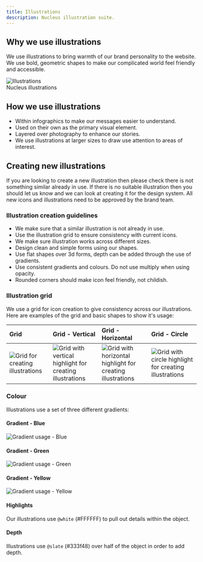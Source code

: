 ```yaml
---
title: Illustrations
description: Nucleus illustration suite.
---
```


## Why we use illustrations

We use illustrations to bring warmth of our brand personality to the website. We use bold, geometric shapes to make our complicated world feel friendly and accessible.

![Illustrations](https://user-images.githubusercontent.com/43471890/62045274-e8602200-b1fc-11e9-94ec-948ec0ae2a77.png)  
Nucleus illustrations

## How we use illustrations

* Within infographics to make our messages easier to understand.
* Used on their own as the primary visual element.
* Layered over photography to enhance our stories.
* We use illustrations at larger sizes to draw use attention to areas of interest.

## Creating new illustrations

If you are looking to create a new illustration then please check there is not something similar already in use. If there is no suitable illustration then you should let us know and we can look at creating it for the design system. All new icons and illustrations need to be approved by the brand team.

### Illustration creation guidelines

- We make sure that a similar illustration is not already in use.
- Use the illustration grid to ensure consistency with current icons.
- We make sure illustration works across different sizes.
- Design clean and simple forms using our shapes.
- Use flat shapes over 3d forms, depth can be added through the use of gradients.
- Use consistent gradients and colours. Do not use multiply when using opacity.
- Rounded corners should make icon feel friendly, not childish.

### Illustration grid

We use a grid for icon creation to give consistency across our illustrations. Here are examples of the grid and basic shapes to show it's usage:

| Grid | Grid - Vertical | Grid - Horizontal | Grid - Circle |
| :--- | :--- | :--- | :--- |
| ![Grid for creating illustrations](https://user-images.githubusercontent.com/43471890/62045505-66bcc400-b1fd-11e9-949e-572e2dc40bf8.jpg) | ![Grid with vertical highlight for creating illustrations](https://user-images.githubusercontent.com/43471890/62050044-6b3aaa00-b208-11e9-8adb-3df5d4c240dd.jpg) | ![Grid with horizontal highlight for creating illustrations](https://user-images.githubusercontent.com/43471890/62050140-a5a44700-b208-11e9-8bf8-555ec87242a8.jpg) | ![Grid with circle highlight for creating illustrations](https://user-images.githubusercontent.com/43471890/62050739-c91bc180-b209-11e9-8561-134bd845fb4b.jpg) |

### Colour

Illustrations use a set of three different gradients:

#### Gradient - Blue

![Gradient usage - Blue](https://user-images.githubusercontent.com/43471890/62051024-624ad800-b20a-11e9-846e-7bb4902e5e82.jpg)

#### Gradient - Green

![Gradient usage - Green](https://user-images.githubusercontent.com/43471890/62051025-624ad800-b20a-11e9-99f3-4044fd8d3e8f.jpg)

#### Gradient - Yellow

![Gradient usage - Yellow](https://user-images.githubusercontent.com/43471890/62051026-624ad800-b20a-11e9-9ee4-b3d9ca9da6bd.jpg)

#### Highlights

Our illustrations use `@white` (#FFFFFF) to pull out details within the object.

#### Depth

Illustrations use `@slate` (#333f48) over half of the object in order to add depth.


